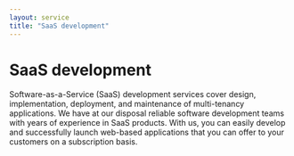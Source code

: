```yaml
---
layout: service
title: "SaaS development"
---
```

# SaaS development
Software-as-a-Service (SaaS) development services cover design, implementation, deployment, and maintenance of multi-tenancy applications. We have at our disposal reliable software development teams with years of experience in SaaS products. With us, you can easily develop and successfully launch web-based applications that you can offer to your customers on a subscription basis.